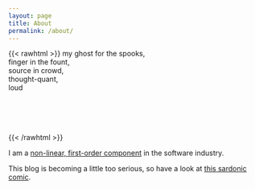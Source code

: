 ```yaml
---
layout: page
title: About
permalink: /about/
---
```


{{< rawhtml >}}
my ghost for the spooks,<br>
finger in the fount,<br>
source in crowd,<br>
thought-quant,<br>
loud<br>

<br>
<br>
<br>
<br>
{{< /rawhtml >}}

I am a [non-linear, first-order component](http://alistair.cockburn.us/Characterizing+people+as+non-linear%2c+first-order+components+in+software+development) in the software industry.

This blog is becoming a little too serious, so have a look at [this sardonic comic](http://xkcd.com/904/).
